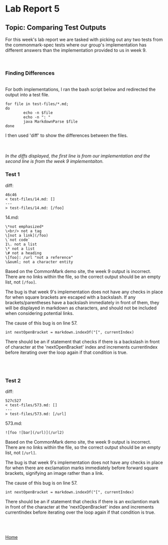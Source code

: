 # Lab Report 5

## Topic: Comparing Test Outputs

For this week's lab report we are tasked with picking out
any two tests from the commonmark-spec tests where
our group's implementation has different answers than the 
implementation provided to us in week 9.

<br>

### __Finding Differences__

<br>
For both implementations, I ran the bash script below
and redirected the output into a test file. 

```
for file in test-files/*.md;
do
        echo -n $file
        echo -n ": "
        java MarkdownParse $file
done
```

I then used 'diff' to show the differences between
the files.
<br>
<br>
<br>


*In the diffs displayed, the first line is from our 
implementation and the second line is from the week 9
implementaiton.*

### __Test 1__

diff:
```
46c46
< test-files/14.md: []
---
> test-files/14.md: [/foo]
```

14.md:
```
\*not emphasized*
\<br/> not a tag
\[not a link](/foo)
\`not code`
1\. not a list
\* not a list
\# not a heading
\[foo]: /url "not a reference"
\&ouml; not a character entity
```

Based on the CommonMark demo site, the week 9 output
is incorrect. There are no links within the file, so the
correct output should be an empty list, not `[/foo]`.

The bug is that week 9's implementation does not 
have any checks in place for when square brackets are escaped with
a backslash. If any brackets/parentheses have a backslash 
immediately in front of them, they will be displayed in markdown
as characters, and should not be included when considering potential links.

The cause of this bug is on line 57.

```
int nextOpenBracket = markdown.indexOf("[", currentIndex)
```

There should be an if statement that checks if there is a
backslash in front of character at the 'nextOpenBracket' 
index and increments
currentIndex before iterating over the loop again
if that condition is true.

<br>
<br>

### __Test 2__

diff:
```
527c527
< test-files/573.md: []
---
> test-files/573.md: [/url]
```

573.md:
```
![foo ![bar](/url)](/url2)
```

Based on the CommonMark demo site, the week 9 output
is incorrect. There are no links within the file, so the
correct output should be an empty list, not `[/url]`.

The bug is that week 9's implementation does not 
have any checks in place for when there are exclamation marks 
immediately before forward square brackets, signifying an image 
rather than a link. 


The cause of this bug is on line 57.

```
int nextOpenBracket = markdown.indexOf("[", currentIndex)
```

There should be an if statement that checks if there is an
exclamtion mark in front of the character at the 'nextOpenBracket' 
index and increments
currentIndex before iterating over the loop again
if that condition is true.

<br>
<br>


[Home](/index.html)